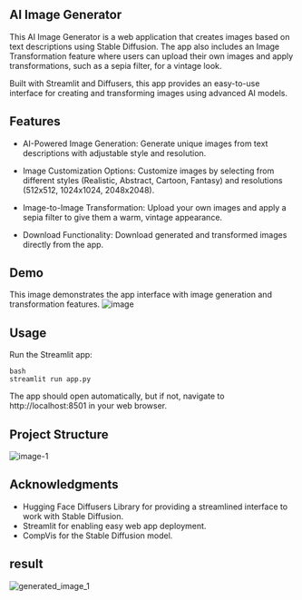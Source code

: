 ## AI Image Generator
This AI Image Generator is a web application that creates images based on text descriptions using Stable Diffusion. The app also includes an Image Transformation feature where users can upload their own images and apply transformations, such as a sepia filter, for a vintage look.

Built with Streamlit and Diffusers, this app provides an easy-to-use interface for creating and transforming images using advanced AI models.

## Features
- AI-Powered Image Generation: Generate unique images from text descriptions with adjustable style and resolution.

- Image Customization Options: Customize images by selecting from different styles (Realistic, Abstract, Cartoon, Fantasy) and resolutions (512x512, 1024x1024, 2048x2048).

- Image-to-Image Transformation: Upload your own images and apply a sepia filter to give them a warm, vintage appearance.
- Download Functionality: Download generated and transformed images directly from the app.

## Demo

This image demonstrates the app interface with image generation and transformation features.
![image](https://github.com/user-attachments/assets/afb6b399-20f6-498a-bace-bb9d9583a884)




## Usage
Run the Streamlit app:
```
bash
streamlit run app.py
```
The app should open automatically, but if not, navigate to http://localhost:8501 in your web browser.
## Project Structure
![image-1](https://github.com/user-attachments/assets/a1781493-e841-4e26-9534-d62e95e9fce7)

## Acknowledgments
- Hugging Face Diffusers Library for providing a streamlined interface to work with Stable Diffusion.
- Streamlit for enabling easy web app deployment.
- CompVis for the Stable Diffusion model.
## result
![generated_image_1](https://github.com/user-attachments/assets/691d0d08-ad9c-4d6b-94f3-83a06e793f41)
